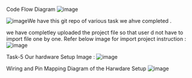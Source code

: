 Code Flow Diagram 
![image](https://github.com/user-attachments/assets/d290e4cd-09f9-4851-a9dc-f8d193725227)



![image](https://github.com/user-attachments/assets/788b73db-c786-46dd-b7a5-43e01f37efe7)We have this git repo of various task we ahve completed .

we have completley uploaded the project file so that user d not have to import file one by one. Refer below image for import project instruction : 
![image](https://github.com/user-attachments/assets/ac996947-cb6e-4499-a301-9953c279239d)

Task-5 
Our hardware Setup Image : 
![image](https://github.com/user-attachments/assets/010ebf35-8147-484a-bdd2-156ab82ead36)

Wiring and Pin Mapping Diagram of the Harwdare Setup 
![image](https://github.com/user-attachments/assets/40710a0e-5b2d-4cd9-b95a-4f9526aba689)

